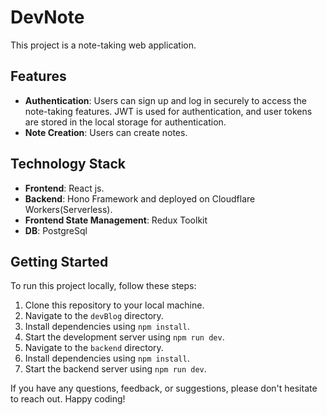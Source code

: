 # DevNote

This project is a note-taking web application.

## Features

- **Authentication**: Users can sign up and log in securely to access the note-taking features. JWT is used for authentication, and user tokens are stored in the local storage for authentication.
- **Note Creation**: Users can create notes.

## Technology Stack

- **Frontend**: React js.
- **Backend**:  Hono Framework and deployed on Cloudflare Workers(Serverless).
- **Frontend State Management**: Redux Toolkit
- **DB**: PostgreSql


## Getting Started

To run this project locally, follow these steps:

1. Clone this repository to your local machine.
2. Navigate to the `devBlog` directory.
3. Install dependencies using `npm install`.
4. Start the development server using `npm run dev`.
5. Navigate to the `backend` directory.
6. Install dependencies using `npm install`.
7. Start the backend server using `npm run dev`.



If you have any questions, feedback, or suggestions, please don't hesitate to reach out. Happy coding!
